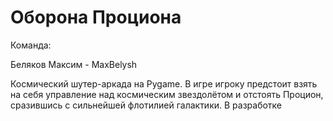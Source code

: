 # Оборона Проциона

Команда:

Беляков Максим - MaxBelysh

Космический шутер-аркада на Pygame. В игре игроку предстоит взять на себя управление над космическим звездолётом и отстоять Процион, сразившись с сильнейшей флотилией галактики. В разработке
